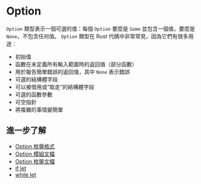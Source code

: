 # Option

`Option` 類型表示一個可選的值：每個 `Option` 要麼是 `Some` 並包含一個值，要麼是 `None`，不包含任何值。
`Option` 類型在 Rust 代碼中非常常見，因為它們有很多用途：

- 初始值
- 函數在未定義所有輸入範圍時的返回值（部分函數）
- 用於報告簡單錯誤的返回值，其中 `None` 表示錯誤
- 可選的結構體字段
- 可以被借用或“取走”的結構體字段
- 可選的函數參數
- 可空指針
- 將複雜的事情變簡單

## 進一步了解

- [Option 枚舉格式](https://doc.rust-lang.org/stable/book/ch10-01-syntax.html#in-enum-definitions)
- [Option 模組文檔](https://doc.rust-lang.org/std/option/)
- [Option 枚舉文檔](https://doc.rust-lang.org/std/option/enum.Option.html)
- [if let](https://doc.rust-lang.org/rust-by-example/flow_control/if_let.html)
- [while let](https://doc.rust-lang.org/rust-by-example/flow_control/while_let.html)
